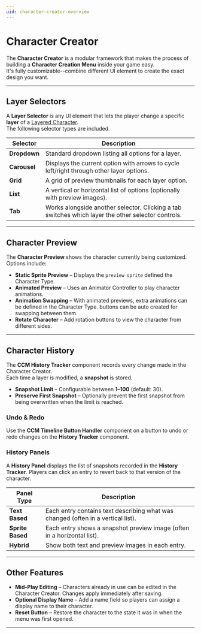 ```yaml
---
uid: character-creator-overview
---
```


# Character Creator

The **Character Creator** is a modular framework that makes the process of building a **Character Creation Menu** inside your game easy.  
It's fully customizable--combine different UI element to create the exact design you want.

---

## Layer Selectors

A **Layer Selector** is any UI element that lets the player change a specific **layer** of a [Layered Character](xref:layered-character-type).  
The following selector types are included.

| Selector | Description |
|----------|-------------|
| **Dropdown** | Standard dropdown listing all options for a layer. |
| **Carousel** | Displays the current option with arrows to cycle left/right through other layer options. |
| **Grid** | A grid of preview thumbnails for each layer option. |
| **List** | A vertical or horizontal list of options (optionally with preview images). |
| **Tab** | Works alongside another selector. Clicking a tab switches which layer the other selector controls. |

---

## Character Preview

The **Character Preview** shows the character currently being customized. Options include:

- **Static Sprite Preview** – Displays the `preview sprite` defined the Character Type.
- **Animated Preview** – Uses an Animator Controller to play character animations.
- **Animation Swapping** – With animated previews, extra animations can be defined in the Character Type. buttons can be auto created for swapping between them.
- **Rotate Character** – Add rotation buttons to view the character from different sides.

---

## Character History

The **CCM History Tracker** component records every change made in the Character Creator.  
Each time a layer is modified, a **snapshot** is stored.

- **Snapshot Limit** – Configurable between **1–100** (default: 30).  
- **Preserve First Snapshot** – Optionally prevent the first snapshot from being overwritten when the limit is reached.

### Undo & Redo

Use the **CCM Timeline Button Handler** component on a button to undo or redo changes on the **History Tracker** component.

### History Panels

A **History Panel** displays the list of snapshots recorded in the **History Tracker**. Players can click an entry to revert back to that version of the character.  

| Panel Type | Description |
|------------|-------------|
| **Text Based**   | Each entry contains text describing what was changed (often in a vertical list). |
| **Sprite Based** | Each entry shows a snapshot preview image (often in a horizontal list). |
| **Hybrid** | Show both text and preview images in each entry. |

---

## Other Features

- **Mid-Play Editing** – Characters already in use can be edited in the Character Creator. Changes apply immediately after saving.  
- **Optional Display Name** – Add a name field so players can assign a display name to their character.  
- **Reset Button** – Restore the character to the state it was in when the menu was first opened.  

---
